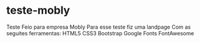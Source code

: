 # teste-mobly
Teste Feio para empresa Mobly
Para esse teste fiz uma landpage
Com as seguites ferramentas:
HTML5 
CSS3
Bootstrap
Google Fonts
FontAwesome
